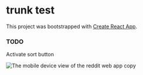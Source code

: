 # trunk test

This project was bootstrapped with [Create React App](https://github.com/facebookincubator/create-react-app).

### TODO
Activate sort button

![The mobile device view of the reddit web app copy](https://scontent-syd2-1.xx.fbcdn.net/v/t1.0-9/36580701_10160475965345117_2752228752812408832_n.jpg?_nc_cat=0&oh=3f6e3a7833f7f8f269103c70ab288c8d&oe=5BA50DEC)
